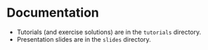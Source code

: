 # Documentation

- Tutorials (and exercise solutions) are in the `tutorials` directory.
- Presentation slides are in the `slides` directory.
